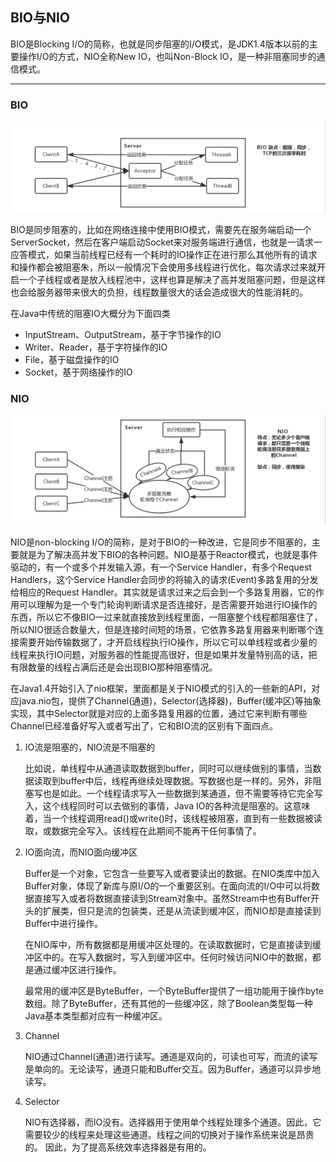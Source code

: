 ## BIO与NIO

BIO是Blocking I/O的简称，也就是同步阻塞的I/O模式，是JDK1.4版本以前的主要操作I/O的方式，NIO全称New IO，也叫Non-Block IO，是一种非阻塞同步的通信模式。


---

### BIO

![BIO](https://github.com/nemolpsky/note/raw/master/file/io/image/io1.png)

BIO是同步阻塞的，比如在网络连接中使用BIO模式，需要先在服务端启动一个ServerSocket，然后在客户端启动Socket来对服务端进行通信，也就是一请求一应答模式，如果当前线程已经有一个耗时的IO操作正在进行那么其他所有的请求和操作都会被阻塞朱，所以一般情况下会使用多线程进行优化，每次请求过来就开启一个子线程或者是放入线程池中，这样也算是解决了高并发阻塞问题，但是这样也会给服务器带来很大的负担，线程数量很大的话会造成很大的性能消耗的。

在Java中传统的阻塞IO大概分为下面四类

- InputStream、OutputStream，基于字节操作的IO
- Writer、Reader，基于字符操作的IO
- File，基于磁盘操作的IO
- Socket，基于网络操作的IO



### NIO

![NIO](https://github.com/nemolpsky/note/raw/master/file/io/image/io2.png)

NIO是non-blocking I/O的简称，是对于BIO的一种改进，它是同步不阻塞的，主要就是为了解决高并发下BIO的各种问题。NIO是基于Reactor模式，也就是事件驱动的，有一个或多个并发输入源，有一个Service Handler，有多个Request Handlers，这个Service Handler会同步的将输入的请求(Event)多路复用的分发给相应的Request Handler。其实就是请求过来之后会到一个多路复用器，它的作用可以理解为是一个专门轮询判断请求是否连接好，是否需要开始进行IO操作的东西，所以它不像BIO一过来就直接放到线程里面，一阻塞整个线程都阻塞住了，所以NIO很适合数量大，但是连接时间短的场景，它依靠多路复用器来判断哪个连接需要开始传输数据了，才开启线程执行IO操作，所以它可以单线程或者少量的线程来执行IO问题，对服务器的性能提高很好，但是如果并发量特别高的话，把有限数量的线程占满后还是会出现BIO那种阻塞情况。

在Java1.4开始引入了nio框架，里面都是关于NIO模式的引入的一些新的API，对应java.nio包，提供了Channel(通道)，Selector(选择器)，Buffer(缓冲区)等抽象实现，其中Selector就是对应的上面多路复用器的位置，通过它来判断有哪些Channel已经准备好写入或者写出了，它和BIO流的区别有下面四点。

1. IO流是阻塞的，NIO流是不阻塞的

   比如说，单线程中从通道读取数据到buffer，同时可以继续做别的事情，当数据读取到buffer中后，线程再继续处理数据。写数据也是一样的。另外，非阻塞写也是如此。一个线程请求写入一些数据到某通道，但不需要等待它完全写入，这个线程同时可以去做别的事情，Java IO的各种流是阻塞的。这意味着，当一个线程调用read()或write()时，该线程被阻塞，直到有一些数据被读取，或数据完全写入。该线程在此期间不能再干任何事情了。

2. IO面向流，而NIO面向缓冲区

   Buffer是一个对象，它包含一些要写入或者要读出的数据。在NIO类库中加入Buffer对象，体现了新库与原I/O的一个重要区别。在面向流的I/O中可以将数据直接写入或者将数据直接读到Stream对象中。虽然Stream中也有Buffer开头的扩展类，但只是流的包装类，还是从流读到缓冲区，而NIO却是直接读到Buffer中进行操作。

   在NIO厍中，所有数据都是用缓冲区处理的。在读取数据时，它是直接读到缓冲区中的。在写入数据时，写入到缓冲区中。任何时候访问NIO中的数据，都是通过缓冲区进行操作。

   最常用的缓冲区是ByteBuffer，一个ByteBuffer提供了一组功能用于操作byte数组。除了ByteBuffer，还有其他的一些缓冲区，除了Boolean类型每一种Java基本类型都对应有一种缓冲区。

3. Channel

   NIO通过Channel(通道)进行读写。通道是双向的，可读也可写，而流的读写是单向的。无论读写，通道只能和Buffer交互。因为Buffer，通道可以异步地读写。


4. Selector

   NIO有选择器，而IO没有。选择器用于使用单个线程处理多个通道。因此，它需要较少的线程来处理这些通道。线程之间的切换对于操作系统来说是昂贵的。 因此，为了提高系统效率选择器是有用的。